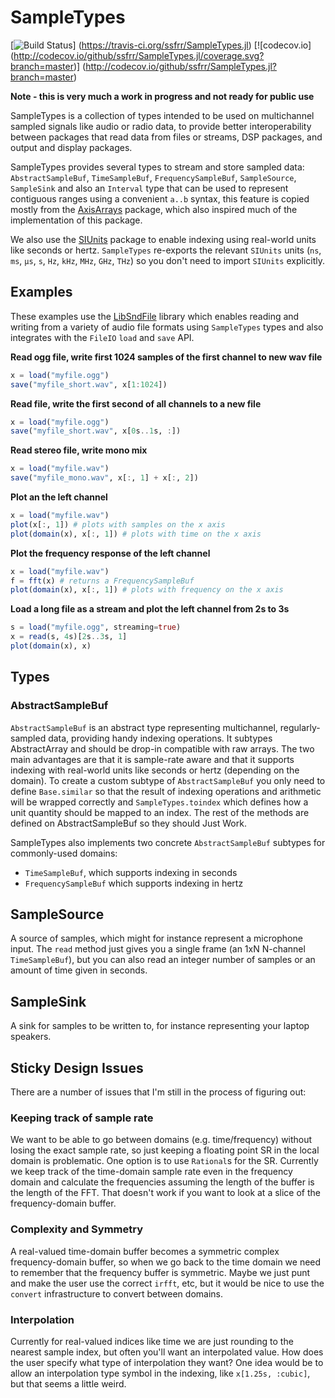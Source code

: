 # SampleTypes

[![Build Status](https://travis-ci.org/ssfrr/SampleTypes.jl.svg?branch=master)] (https://travis-ci.org/ssfrr/SampleTypes.jl) [![codecov.io] (http://codecov.io/github/ssfrr/SampleTypes.jl/coverage.svg?branch=master)] (http://codecov.io/github/ssfrr/SampleTypes.jl?branch=master)

**Note - this is very much a work in progress and not ready for public use**

SampleTypes is a collection of types intended to be used on multichannel sampled signals like audio or radio data, to provide better interoperability between packages that read data from files or streams, DSP packages, and output and display packages.

SampleTypes provides several types to stream and store sampled data: `AbstractSampleBuf`, `TimeSampleBuf`, `FrequencySampleBuf`, `SampleSource`, `SampleSink` and also an `Interval` type that can be used to represent contiguous ranges using a convenient `a..b` syntax, this feature is copied mostly from the [AxisArrays](https://github.com/mbauman/AxisArrays.jl) package, which also inspired much of the implementation of this package.

We also use the [SIUnits](https://github.com/keno/SIUnits.jl) package to enable indexing using real-world units like seconds or hertz. `SampleTypes` re-exports the relevant `SIUnits` units (`ns`, `ms`, `µs`, `s`, `Hz`, `kHz`, `MHz`, `GHz`, `THz`) so you don't need to import `SIUnits` explicitly.

## Examples

These examples use the [LibSndFile](https://github.com/ssfrr/LibSndFile.jl) library which enables reading and writing from a variety of audio file formats using `SampleTypes` types and also integrates with the `FileIO` `load` and `save` API.

**Read ogg file, write first 1024 samples of the first channel to new wav file**
```julia
x = load("myfile.ogg")
save("myfile_short.wav", x[1:1024])
```

**Read file, write the first second of all channels to a new file**
```julia
x = load("myfile.ogg")
save("myfile_short.wav", x[0s..1s, :])
```

**Read stereo file, write mono mix**
```julia
x = load("myfile.wav")
save("myfile_mono.wav", x[:, 1] + x[:, 2])
```

**Plot an the left channel**
```julia
x = load("myfile.wav")
plot(x[:, 1]) # plots with samples on the x axis
plot(domain(x), x[:, 1]) # plots with time on the x axis
```

**Plot the frequency response of the left channel**
```julia
x = load("myfile.wav")
f = fft(x) # returns a FrequencySampleBuf
plot(domain(x), x[:, 1]) # plots with frequency on the x axis
```

**Load a long file as a stream and plot the left channel from 2s to 3s**
```julia
s = load("myfile.ogg", streaming=true)
x = read(s, 4s)[2s..3s, 1]
plot(domain(x), x)
```

## Types

### AbstractSampleBuf

`AbstractSampleBuf` is an abstract type representing multichannel, regularly-sampled data, providing handy indexing operations. It subtypes AbstractArray and should be drop-in compatible with raw arrays. The two main advantages are that it is sample-rate aware and that it supports indexing with real-world units like seconds or hertz (depending on the domain). To create a custom subtype of `AbstractSampleBuf` you only need to define `Base.similar` so that the result of indexing operations and arithmetic will be wrapped correctly and `SampleTypes.toindex` which defines how a unit quantity should be mapped to an index. The rest of the methods are defined on AbstractSampleBuf so they should Just Work.

SampleTypes also implements two concrete `AbstractSampleBuf` subtypes for commonly-used domains:

* `TimeSampleBuf`, which supports indexing in seconds
* `FrequencySampleBuf` which supports indexing in hertz

## SampleSource

A source of samples, which might for instance represent a microphone input. The `read` method just gives you a single frame (an 1xN N-channel `TimeSampleBuf`), but you can also read an integer number of samples or an amount of time given in seconds.

## SampleSink

A sink for samples to be written to, for instance representing your laptop speakers.

## Sticky Design Issues

There are a number of issues that I'm still in the process of figuring out:

### Keeping track of sample rate

We want to be able to go between domains (e.g. time/frequency) without losing the exact sample rate, so just keeping a floating point SR in the local domain is problematic. One option is to use `Rational`s for the SR. Currently we keep track of the time-domain sample rate even in the frequency domain and calculate the frequencies assuming the length of the buffer is the length of the FFT. That doesn't work if you want to look at a slice of the frequency-domain buffer.

### Complexity and Symmetry

A real-valued time-domain buffer becomes a symmetric complex frequency-domain buffer, so when we go back to the time domain we need to remember that the frequency buffer is symmetric. Maybe we just punt and make the user use the correct `irfft`, etc, but it would be nice to use the `convert` infrastructure to convert between domains.

### Interpolation

Currently for real-valued indices like time we are just rounding to the nearest sample index, but often you'll want an interpolated value. How does the user specify what type of interpolation they want? One idea would be to allow an interpolation type symbol in the indexing, like `x[1.25s, :cubic]`, but that seems a little weird.
